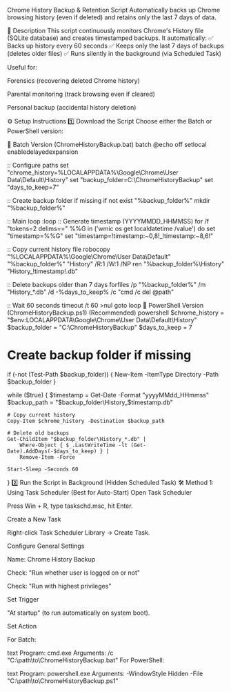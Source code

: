 Chrome History Backup & Retention Script
Automatically backs up Chrome browsing history (even if deleted) and retains only the last 7 days of data.

📝 Description
This script continuously monitors Chrome's History file (SQLite database) and creates timestamped backups. It automatically:
✅ Backs up history every 60 seconds
✅ Keeps only the last 7 days of backups (deletes older files)
✅ Runs silently in the background (via Scheduled Task)

Useful for:

Forensics (recovering deleted Chrome history)

Parental monitoring (track browsing even if cleared)

Personal backup (accidental history deletion)

⚙️ Setup Instructions
1️⃣ Download the Script
Choose either the Batch or PowerShell version:

📜 Batch Version (ChromeHistoryBackup.bat)
batch
@echo off
setlocal enabledelayedexpansion

:: Configure paths
set "chrome_history=%LOCALAPPDATA%\Google\Chrome\User Data\Default\History"
set "backup_folder=C:\ChromeHistoryBackup"
set "days_to_keep=7"

:: Create backup folder if missing
if not exist "%backup_folder%" mkdir "%backup_folder%"

:: Main loop
:loop
  :: Generate timestamp (YYYYMMDD_HHMMSS)
  for /f "tokens=2 delims==" %%G in ('wmic os get localdatetime /value') do set "timestamp=%%G"
  set "timestamp=!timestamp:~0,8!_!timestamp:~8,6!"

  :: Copy current history file
  robocopy "%LOCALAPPDATA%\Google\Chrome\User Data\Default" "%backup_folder%" "History" /R:1 /W:1 /NP
  ren "%backup_folder%\History" "History_!timestamp!.db"

  :: Delete backups older than 7 days
  forfiles /p "%backup_folder%" /m "History_*.db" /d -%days_to_keep% /c "cmd /c del @path"

  :: Wait 60 seconds
  timeout /t 60 >nul
goto loop
🔹 PowerShell Version (ChromeHistoryBackup.ps1) (Recommended)
powershell
$chrome_history = "$env:LOCALAPPDATA\Google\Chrome\User Data\Default\History"
$backup_folder = "C:\ChromeHistoryBackup"
$days_to_keep = 7

# Create backup folder if missing
if (-not (Test-Path $backup_folder)) { New-Item -ItemType Directory -Path $backup_folder }

while ($true) {
    $timestamp = Get-Date -Format "yyyyMMdd_HHmmss"
    $backup_path = "$backup_folder\History_$timestamp.db"
    
    # Copy current history
    Copy-Item $chrome_history -Destination $backup_path
    
    # Delete old backups
    Get-ChildItem "$backup_folder\History_*.db" | 
        Where-Object { $_.LastWriteTime -lt (Get-Date).AddDays(-$days_to_keep) } | 
        Remove-Item -Force
    
    Start-Sleep -Seconds 60
}
2️⃣ Run the Script in Background (Hidden Scheduled Task)
🛠️ Method 1: Using Task Scheduler (Best for Auto-Start)
Open Task Scheduler

Press Win + R, type taskschd.msc, hit Enter.

Create a New Task

Right-click Task Scheduler Library → Create Task.

Configure General Settings

Name: Chrome History Backup

Check: "Run whether user is logged on or not"

Check: "Run with highest privileges"

Set Trigger

"At startup" (to run automatically on system boot).

Set Action

For Batch:

text
Program: cmd.exe
Arguments: /c "C:\path\to\ChromeHistoryBackup.bat"
For PowerShell:

text
Program: powershell.exe
Arguments: -WindowStyle Hidden -File "C:\path\to\ChromeHistoryBackup.ps1"
